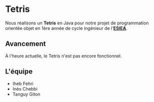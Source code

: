# Tetris

Nous réalisons un **Tetris** en Java pour notre projet de programmation orientée objet en 1ère année de cycle ingénieur de l'[**ESIEA**](http://www.esiea.fr).

## Avancement

À l'heure actuelle, le Tetris n'est pas encore fonctionnel.

## L'équipe
- Iheb Fehri
- Inès Chebbi
- Tanguy Giton